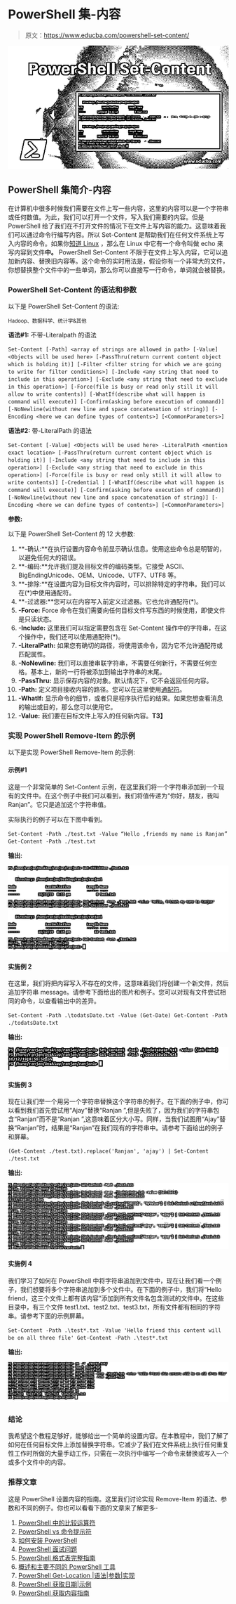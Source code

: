 # PowerShell 集-内容

> 原文：<https://www.educba.com/powershell-set-content/>

![PowerShell Set-Content](img/0411ab4bd2436aa9e6ec7778497501da.png)



## PowerShell 集简介-内容

在计算机中很多时候我们需要在文件上写一些内容，这里的内容可以是一个字符串或任何数值。为此，我们可以打开一个文件，写入我们需要的内容。但是 PowerShell 给了我们在不打开文件的情况下在文件上写内容的能力。这意味着我们可以通过命令行编写内容。所以 Set-Content 是帮助我们在任何文件系统上写入内容的命令。如果你[知道 Linux](https://www.educba.com/what-is-linux/) ，那么在 Linux 中它有一个命令叫做 echo 来写内容到文件**中。** PowerShell Set-Content 不限于在文件上写入内容，它可以追加新内容、替换旧内容等。这个命令的实时用法是，假设你有一个非常大的文件，你想替换整个文件中的一些单词，那么你可以直接写一行命令，单词就会被替换。

### PowerShell Set-Content 的语法和参数

以下是 PowerShell Set-Content 的语法:

<small>Hadoop、数据科学、统计学&其他</small>

**语法#1:** 不带-Literalpath 的语法

`Set-Content
[-Path] <array of strings are allowed in path>
[-Value] <Objects will be used here>
[-PassThru(return current content object which is holding it)] [-Filter <filter string for which we are going to write for filter conditions>] [-Include <any string that need to include in this operation>] [-Exclude <any string that need to exclude in this operation>] [-Force(file is busy or read only still it will allow to write contents)] [-WhatIf(describe what will happen is command will execute)] [-Confirm(asking before execution of command)] [-NoNewline(without new line and space concatenation of string)] [-Encoding <here we can define types of contents>] [<CommonParameters>]`

**语法#2:** 带-LiteralPath 的语法

`Set-Content
[-Value] <Objects will be used here>
-LiteralPath <mention exact location>
[-PassThru(return current content object which is holding it)] [-Include <any string that need to include in this operation>] [-Exclude <any string that need to exclude in this operation>] [-Force(file is busy or read only still it will allow to write contents)] [-Credential ] [-WhatIf(describe what will happen is command will execute)] [-Confirm(asking before execution of command)] [-NoNewline(without new line and space concatenation of string)] [-Encoding <here we can define types of contents>] [<CommonParameters>]`

**参数:**

以下是 PowerShell Set-Content 的 12 大参数:

1.  **-确认:**在执行设置内容命令前显示确认信息。使用这些命令总是明智的，以避免任何大的错误。
2.  **-编码:**允许我们提及目标文件的编码类型。它接受 ASCII、BigEndingUnicode、OEM、Unicode、UTF7、UTF8 等。
3.  **-排除:**在设置内容为目标文件内容时，可以排除特定的字符串。我们可以在(*)中使用通配符。
4.  **-过滤器:**您可以在内容写入前定义过滤器。它也允许通配符(*)。
5.  **-Force:** Force 命令在我们需要向任何目标文件写东西的时候使用，即使文件是只读状态。
6.  **-Include:** 这里我们可以指定需要包含在 Set-Content 操作中的字符串，在这个操作中，我们还可以使用通配符(*)。
7.  **-LiteralPath:** 如果您有确切的路径，将使用该命令，因为它不允许通配符或匹配属性。
8.  **-NoNewline:** 我们可以直接串联字符串，不需要任何新行，不需要任何空格。基本上，新的一行将被添加到输出字符串的末尾。
9.  **-PassThru:** 显示保存内容的对象。默认情况下，它不会返回任何内容。
10.  **-Path:** 定义项目接收内容的路径。您可以在这里使用[通配符](https://www.educba.com/wildcard-characters/)。
11.  **-WhatIf:** 显示命令的细节，或者只是程序执行后的结果。如果您想查看消息的输出或目的，那么您可以使用它。
12.  **-Value:** 我们要在目标文件上写入的任何新内容。**T3】**

### 实现 PowerShell Remove-Item 的示例

以下是实现 PowerShell Remove-Item 的示例:

#### 示例#1

这是一个非常简单的 Set-Content 示例，在这里我们将一个字符串添加到一个现有的文件中。在这个例子中我们可以看到，我们将值传递为“你好，朋友，我叫 Ranjan”。它只是追加这个字符串值。

实际执行的例子可以在下图中看到。

`Set-Content -Path ./test.txt -Value “Hello ,friends my name is Ranjan”
Get-Content -Path ./test.txt`

**输出:**

![Example 1-1](img/178f962c02f9e424c7f611eb2cbdebab.png)



#### 实施例 2

在这里，我们将把内容写入不存在的文件，这意味着我们将创建一个新文件，然后追加字符串 message。请参考下面给出的图片和例子。您可以对现有文件尝试相同的命令，以查看输出中的差异。

`Set-Content -Path .\todatsDate.txt -Value (Get-Date)
Get-Content -Path ./todatsDate.txt`

**输出:**

![Powershell Set-Content 1-2](img/74b93020eb8a42f3a599a0bc29dc37df.png)



#### 实施例 3

现在让我们举一个用另一个字符串替换这个字符串的例子。在下面的例子中，你可以看到我们首先尝试用“Ajay”替换“Ranjan ”,但是失败了，因为我们的字符串包含“Ranjan”而不是“Ranjan ”,这意味着区分大小写。同样，当我们试图用“Ajay”替换“Ranjan”时，结果是“Ranjan”在我们现有的字符串中。请参考下面给出的例子和屏幕。

`(Get-Content ./test.txt).replace('Ranjan', 'ajay') | Set-Content ./test.txt`

**输出:**

![Powershell Set-Content 1-3](img/f199e295c0e7a01f10a37f8cb626523a.png)



#### 实施例 4

我们学习了如何在 PowerShell 中将字符串追加到文件中，现在让我们看一个例子，我们想要将多个字符串追加到多个文件中。在下面的例子中，我们将“Hello friend，这三个文件上都有该内容”添加到所有文件名包含测试的文件中。在这些目录中，有三个文件 test1.txt、test2.txt、test3.txt，所有文件都有相同的字符串。请参考下面的示例屏幕。

`Set-Content -Path .\test*.txt -Value 'Hello friend this content will be on all three file'
Get-Content -Path .\test*.txt`

**输出:**

![how to append string on a file](img/1d2c58ab7e78c1e3856c39466bad249d.png)



### 结论

我希望这个教程足够好，能够给出一个简单的设置内容。在本教程中，我们了解了如何在任何目标文件上添加替换字符串。它减少了我们在文件系统上执行任何重复性工作时所做的大量手动工作，只需在一次执行中编写一个命令来替换或写入一个或多个文件中的内容。

### 推荐文章

这是 PowerShell 设置内容的指南。这里我们讨论实现 Remove-Item 的语法、参数和不同的例子。你也可以看看下面的文章来了解更多-

1.  [PowerShell 中的比较运算符](https://www.educba.com/comparison-operators-in-powershell/)
2.  [PowerShell vs 命令提示符](https://www.educba.com/powershell-vs-command-prompt/)
3.  [如何安装 PowerShell](https://www.educba.com/install-powershell/)
4.  [PowerShell 面试问题](https://www.educba.com/powershell-interview-questions/)
5.  [PowerShell 格式表完整指南](https://www.educba.com/powershell-format-table/)
6.  [概述和主要不同的 PowerShell 工具](https://www.educba.com/powershell-tools/)
7.  [PowerShell Get-Location |语法|参数|实现](https://www.educba.com/powershell-get-location/)
8.  [PowerShell 获取日期|示例](https://www.educba.com/powershell-get-date/)
9.  [PowerShell 获取内容指南](https://www.educba.com/powershell-get-content/)






